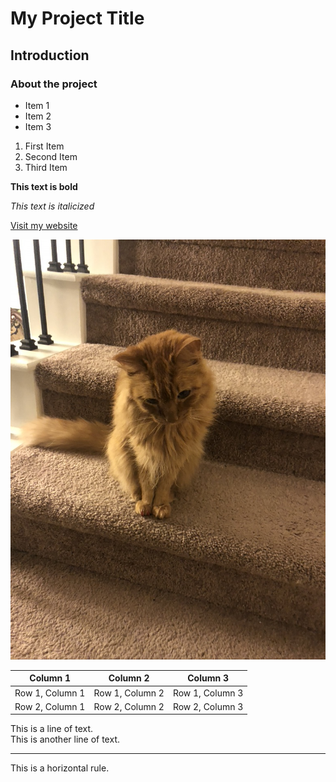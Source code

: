 # My Project Title

## Introduction

### About the project

- Item 1
- Item 2
- Item 3

1. First Item
2. Second Item
3. Third Item

**This text is bold**

_This text is italicized_

[Visit my website](https://www.google.com)

![Image of my project](Butter.jpeg)

| Column 1        | Column 2        | Column 3        |
| --------------- | --------------- | --------------- |
| Row 1, Column 1 | Row 1, Column 2 | Row 1, Column 3 |
| Row 2, Column 1 | Row 2, Column 2 | Row 2, Column 3 |

This is a line of text.<br>
This is another line of text.

---

This is a horizontal rule.
